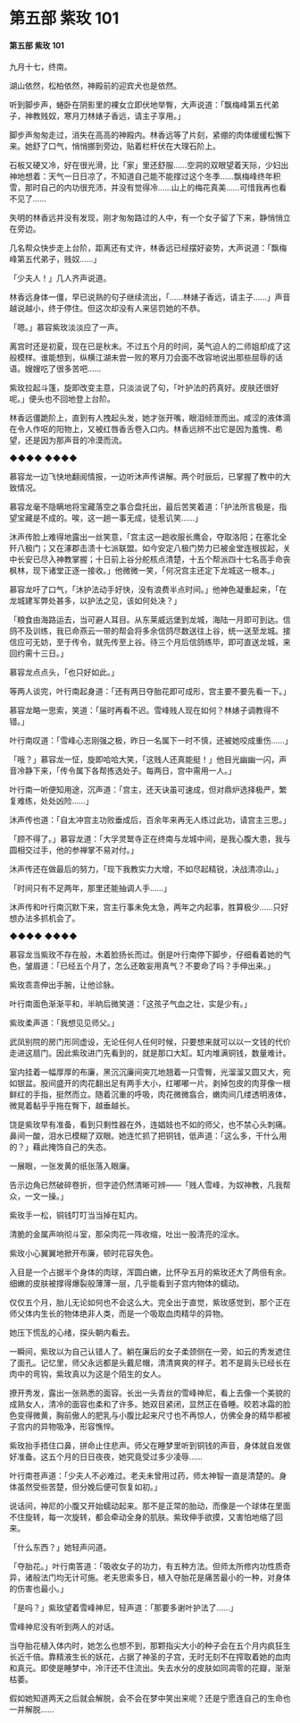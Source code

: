 # 第五部 紫玫 101

#### 第五部 紫玫 101

九月十七，终南。

湖山依然，松柏依然，神殿前的迎宾犬也是依然。

听到脚步声，蜷卧在阴影里的裸女立即伏地举臀，大声说道：「飘梅峰第五代弟子，神教贱奴，寒月刀林婊子香远，请主子享用。」

脚步声匆匆走过，消失在高高的神殿内。林香远等了片刻，紧绷的肉体缓缓松懈下来。她舒了口气，悄悄挪到旁边，贴着栏杆伏在大理石阶上。

石板又硬又冷，好在很光滑，比「家」里还舒服……空洞的双眼望着天际，少妇出神地想着：天气一日日凉了，不知道自己能不能撑过这个冬季……飘梅峰终年积雪，那时自己的内功很充沛，并没有觉得冷……山上的梅花真美……可惜我再也看不见了……

失明的林香远并没有发现，刚才匆匆路过的人中，有一个女子留了下来，静悄悄立在旁边。

几名帮众快步走上台阶，距离还有丈许，林香远已经摆好姿势，大声说道：「飘梅峰第五代弟子，贱奴……」

「少夫人！」几人齐声说道。

林香远身体一僵，早已说熟的句子继续流出，「……林婊子香远，请主子……」声音越说越小，终于停住。但这次却没有人来惩罚她的不恭。

「嗯。」慕容紫玫淡淡应了一声。

离宫时还是初夏，现在已是秋末。不过五个月的时间，英气迫人的二师姐却成了这般模样。谁能想到，纵横江湖未尝一败的寒月刀会面不改容地说出那些屈辱的话语。嫂嫂吃了很多苦吧……

紫玫拉起斗篷，旋即改变主意，只淡淡说了句，「叶护法的药真好。皮肤还很好呢。」便头也不回地登上台阶。

林香远僵跪阶上，直到有人拽起头发，她才张开嘴，眼泪倾泄而出。咸涩的液体滴在令人作呕的阳物上，又被红唇香舌卷入口内。林香远辨不出它是因为羞愧、希望，还是因为那声音的冷漠而流。

◆◆◆◆ ◆◆◆◆

慕容龙一边飞快地翻阅情报，一边听沐声传讲解。两个时辰后，已掌握了教中的大致情况。

慕容龙毫不隐瞒地将宝藏落空之事合盘托出，最后苦笑着道：「护法所言极是，指望宝藏是不成的。唉，这一趟一事无成，徒惹讥笑……」

沐声传脸上难得地露出一丝笑意，「宫主这一趟收服长鹰会，夺取洛阳；在塞北全歼八极门；又在涿郡击溃十七派联盟。如今安定八极门势力已被金堂连根拔起，关中长安已尽入神教掌握；十日前上谷分舵核点清楚，十五个帮派四十七名高手命丧枫林，现下诸堂正逐一接收。」他微微一笑，「何况宫主还定下龙城这一根本。」

慕容龙吁了口气，「沐护法动手好快，没有浪费半点时间。」他神色凝重起来，「在龙城建军弊处甚多，以护法之见，该如何处决？」

「粮食由海路运去，当可避人耳目。从东莱威远堡到龙城，海陆一月即可到达。信鸽不及训练，我已命燕云一带的帮会将多余信鸽尽数送往上谷，统一送至龙城。接信应可无妨，至于传令，就先传至上谷。待三个月后信鸽练毕，即可直送龙城，来回约需十三日。」

慕容龙点点头，「也只好如此。」

等两人谈完，叶行南起身道：「还有两日夺胎花即可成形，宫主要不要先看一下。」

慕容龙略一思索，笑道：「届时再看不迟。雪峰贱人现在如何？林婊子调教得不错。」

叶行南叹道：「雪峰心志刚强之极，昨日一名属下一时不慎，还被她咬成重伤……」

「哦？」慕容龙一怔，旋即哈哈大笑，「这贱人还真能挺！」他目光幽幽一闪，声音冷静下来，「传令属下各帮拣选处子。每两日，宫中需用一人。」

叶行南一听便知用途，沉声道：「宫主，还天诀虽可速成，但对鼎炉选择极严，繁复难练，处处凶险……」

沐声传也道：「自太冲宫主功败垂成后，百余年来再无人练过此功，请宫主三思。」

「顾不得了。」慕容龙道：「大孚灵鹫寺正在终南与龙城中间，是我心腹大患，我与圆相交过手，他的参禅掌不易对付。」

沐声传还在做最后的努力，「现下我教实力大增，不如尽起精锐，决战清凉山。」

「时间只有不足两年，那里还能抽调人手……」

沐声传和叶行南沉默下来，宫主行事未免太急，两年之内起事，胜算极少……只好想办法多抓机会了。

◆◆◆◆ ◆◆◆◆

慕容龙当紫玫不存在般，木着脸扬长而过。倒是叶行南停下脚步，仔细看着她的气色，皱眉道：「已经五个月了，怎么还敢妄用真气？不要命了吗？手伸出来。」

紫玫乖乖伸出手腕，让他诊脉。

叶行南面色渐渐平和，半晌后微笑道：「这孩子气血之壮，实是少有。」

紫玫柔声道：「我想见见师父。」

武凤别院的房门形同虚设，无论任何人任何时候，只要想来就可以以一文钱的代价走进这扇门。因此紫玫进门先看到的，就是那口大缸。缸内堆满铜钱，数量难计。

室内挂着一幅厚厚的布廉，黑沉沉廉间突兀地翘着一只雪臀，光溜溜又圆又大，宛如银盆。股间盛开的肉花翻出足有两手大小，红嘟嘟一片。剥掉包皮的肉芽像一根鲜红的手指，挺然而立。随着沉重的呼吸，肉花微微翕合，嫩肉间几缕透明液体，微晃着黏乎乎拖在臀下，越垂越长。

饶是紫玫早有准备，看到只剩性器在外，连娼妓也不如的师父，也不禁心头刺痛。鼻间一酸，泪水已模糊了双眼。她连忙抓了把铜钱，低声道：「这么多，干什么用的？」藉此掩饰自己的失态。

一展眼，一张发黄的纸张落入眼廉。

告示边角已然破碎卷折，但字迹仍然清晰可辨——「贱人雪峰，为奴神教，凡我帮众，一文一操。」

紫玫手一松，铜钱叮叮当当掉在缸内。

清脆的金属声响彻斗室，那朵肉花一阵收缩，吐出一股清亮的淫水。

紫玫小心翼翼地掀开布廉，顿时花容失色。

入目是一个占据半个身体的肉球，浑圆白嫩，比怀孕五月的紫玫还大了两倍有余。细嫩的皮肤被撑得爆裂般薄薄一层，几乎能看到子宫内物体的蠕动。

仅仅五个月，胎儿无论如何也不会这么大。完全出于直觉，紫玫感觉到，那个正在师父体内生长的物体绝非人类，而是一个吸取血肉精华的异物。

她压下慌乱的心绪，探头朝内看去。

一瞬间，紫玫以为自己认错人了。躺在廉后的女子柔颈侧在一旁，如云的秀发遮住了面孔。记忆里，师父永远都是头戴尼帽，清清爽爽的样子。若不是肩头已经长在肉中的弯钩，紫玫真以为这是个陌生的女人。

撩开秀发，露出一张熟悉的面容。长出一头青丝的雪峰神尼，看上去像一个美貌的成熟女人，清冷的面容也柔和了许多。她双目紧闭，显然正在昏睡。皎若冰霜的脸色变得微黄，胸前傲人的肥乳与小腹比起来尺寸也不再惊人，仿佛全身的精华都被子宫内的异物吸净，形容憔悴。

紫玫抬手捂住口鼻，拼命止住悲声。师父在睡梦里听到铜钱的声音，身体就自发做好准备。这五个月的日日夜夜，她究竟受过多少凌辱……

叶行南苍声道：「少夫人不必难过。老夫未曾用过药，师太神智一直是清楚的。身体虽然受些苦楚，但分娩后便可恢复如初。」

说话间，神尼的小腹又开始蠕动起来。那不是正常的胎动，而像是一个球体在里面不住旋转，每一次旋转，都会牵动全身的肌肤。紫玫伸手欲摸，又害怕地缩了回来。

「什么东西？」她轻声问道。

「夺胎花。」叶行南答道：「吸收女子的功力，有五种方法。但师太所修内功性质奇异，诸般法门均无计可施。老夫思索多日，植入夺胎花是痛苦最小的一种，对身体的伤害也最小。」

「是吗？」紫玫望着雪峰神尼，轻声道：「那要多谢叶护法了……」

雪峰神尼没有听到两人的对话。

当夺胎花植入体内时，她怎么也想不到，那颗指尖大小的种子会在五个月内疯狂生长近千倍。靠精液生长的妖花，占据了神圣的子宫，无时无刻不在搾取着她的血肉和真元。即使是睡梦中，冷汗还不住流出。失去水分的皮肤如同凋零的花瓣，渐渐枯萎。

假如她知道两天之后就会解脱，会不会在梦中笑出来呢？还是宁愿连自己的生命也一并解脱……

